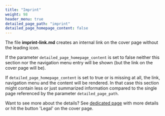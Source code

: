 ```yaml
---
title: "Imprint"
weight: 98
header_menu: true
detailed_page_path: "imprint"
detailed_page_homepage_content: false
---
```

The file **imprint-link.md** creates an internal link on the cover page without the leading icon.

If the parameter `detailed_page_homepage_content` is set to false neither this section nor the navigation menu entry will be shown (but the link on the cover page will be).

If `detailed_page_homepage_content` is set to true or is missing at all, the link, navigation menu and the content will be rendered. In that case this section might contain less or just summarized information compared to the single page referenced by the parameter `detailed_page_path`.

Want to see more about the details? See [dedicated page](imprint) with more details or hit the button 'Legal' on the cover page.
